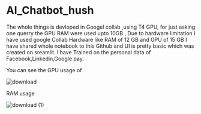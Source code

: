# AI_Chatbot_hush
The whole things is devloped in Googel collab ,using T4 GPU, for just asking one querry the GPU RAM were used upto 10GB , Due to hardware limitation 
I have used google  Collab Hardware like RAM  of 12 GB and GPU of 15 GB 
I have shared whole notebook to this Github and UI is pretty basic which was created on sreamlit. I have Trained on the personal data of 
Facebook,Linkedin,Google pay.


You can see the GPU usage of 



![download](https://github.com/Jaid844/AI_Chatbot_hush/assets/112820053/3790761e-8087-4c90-b3ed-fa1664a9ac3c)



RAM usage


![download (1)](https://github.com/Jaid844/AI_Chatbot_hush/assets/112820053/0d72e014-7ae5-4127-9c22-f4475582c266)


